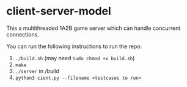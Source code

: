 # client-server-model

This a multithreaded 1A2B game server which can handle concurrent connections.

You can run the following instructions to run the repo:
1. `./build.sh` (may need `sudo chmod +x build.sh`)
2. `make`
3. `./server` in /build
4. `python3 cient.py --filename <testcases to run>`
